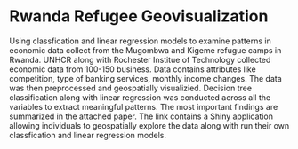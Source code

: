 # Rwanda Refugee Geovisualization

Using classfication and linear regression models to examine patterns in economic data collect from the Mugombwa and Kigeme refugue camps in Rwanda. UNHCR along with Rochester Institue of Technology collected economic data from 100-150 business. Data contains attributes like competition, type of banking services, monthly income changes. The data was then preprocessed and geospatially visualizied. Decision tree classification along with linear regression was conducted across all the variables to extract meaningful patterns. The most important findings are summarized in the attached paper. The link contains a Shiny application allowing individuals to geospatially explore the data along with run their own classfication and linear regression models.
